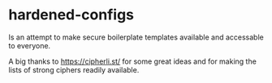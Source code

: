 # hardened-configs
Is an attempt to make secure boilerplate templates available and accessable to everyone. 

A big thanks to https://cipherli.st/ for some great ideas and for making the lists of strong ciphers readily available. 
